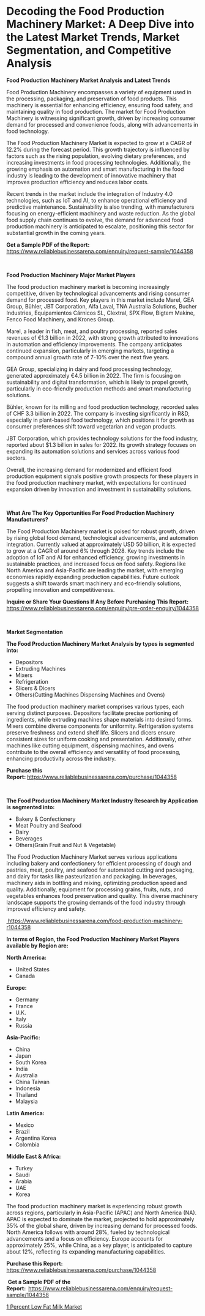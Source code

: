 <p><h1>Decoding the Food Production Machinery Market: A Deep Dive into the Latest Market Trends, Market Segmentation, and Competitive Analysis</h1></p><p><strong>Food Production Machinery Market Analysis and Latest Trends</strong></p>
<p><p>Food Production Machinery encompasses a variety of equipment used in the processing, packaging, and preservation of food products. This machinery is essential for enhancing efficiency, ensuring food safety, and maintaining quality in food production. The market for Food Production Machinery is witnessing significant growth, driven by increasing consumer demand for processed and convenience foods, along with advancements in food technology.</p><p>The Food Production Machinery Market is expected to grow at a CAGR of 12.2% during the forecast period. This growth trajectory is influenced by factors such as the rising population, evolving dietary preferences, and increasing investments in food processing technologies. Additionally, the growing emphasis on automation and smart manufacturing in the food industry is leading to the development of innovative machinery that improves production efficiency and reduces labor costs.</p><p>Recent trends in the market include the integration of Industry 4.0 technologies, such as IoT and AI, to enhance operational efficiency and predictive maintenance. Sustainability is also trending, with manufacturers focusing on energy-efficient machinery and waste reduction. As the global food supply chain continues to evolve, the demand for advanced food production machinery is anticipated to escalate, positioning this sector for substantial growth in the coming years.</p></p>
<p><strong>Get a Sample PDF of the Report:&nbsp;</strong> <a href="https://www.reliablebusinessarena.com/enquiry/request-sample/1044358?utm_campaign=1871&utm_medium=2&utm_source=Github&utm_content=ia&utm_term=14022025&utm_id=food-production-machinery">https://www.reliablebusinessarena.com/enquiry/request-sample/1044358</a></p>
<p>&nbsp;</p>
<p><strong>Food Production Machinery Major Market Players</strong></p>
<p><p>The food production machinery market is becoming increasingly competitive, driven by technological advancements and rising consumer demand for processed food. Key players in this market include Marel, GEA Group, Bühler, JBT Corporation, Alfa Laval, TNA Australia Solutions, Bucher Industries, Equipamientos Cárnicos SL, Clextral, SPX Flow, Bigtem Makine, Fenco Food Machinery, and Krones Group.</p><p>Marel, a leader in fish, meat, and poultry processing, reported sales revenues of €1.3 billion in 2022, with strong growth attributed to innovations in automation and efficiency improvements. The company anticipates continued expansion, particularly in emerging markets, targeting a compound annual growth rate of 7-10% over the next five years.</p><p>GEA Group, specializing in dairy and food processing technology, generated approximately €4.5 billion in 2022. The firm is focusing on sustainability and digital transformation, which is likely to propel growth, particularly in eco-friendly production methods and smart manufacturing solutions.</p><p>Bühler, known for its milling and food production technology, recorded sales of CHF 3.3 billion in 2022. The company is investing significantly in R&D, especially in plant-based food technology, which positions it for growth as consumer preferences shift toward vegetarian and vegan products.</p><p>JBT Corporation, which provides technology solutions for the food industry, reported about $1.3 billion in sales for 2022. Its growth strategy focuses on expanding its automation solutions and services across various food sectors.</p><p>Overall, the increasing demand for modernized and efficient food production equipment signals positive growth prospects for these players in the food production machinery market, with expectations for continued expansion driven by innovation and investment in sustainability solutions.</p></p>
<p>&nbsp;</p>
<p><strong>What Are The Key Opportunities For Food Production Machinery Manufacturers?</strong></p>
<p><p>The Food Production Machinery market is poised for robust growth, driven by rising global food demand, technological advancements, and automation integration. Currently valued at approximately USD 50 billion, it is expected to grow at a CAGR of around 6% through 2028. Key trends include the adoption of IoT and AI for enhanced efficiency, growing investments in sustainable practices, and increased focus on food safety. Regions like North America and Asia-Pacific are leading the market, with emerging economies rapidly expanding production capabilities. Future outlook suggests a shift towards smart machinery and eco-friendly solutions, propelling innovation and competitiveness.</p></p>
<p><strong>Inquire or Share Your Questions If Any Before Purchasing This Report:</strong> <a href="https://www.reliablebusinessarena.com/enquiry/pre-order-enquiry/1044358?utm_campaign=1871&utm_medium=2&utm_source=Github&utm_content=ia&utm_term=14022025&utm_id=food-production-machinery">https://www.reliablebusinessarena.com/enquiry/pre-order-enquiry/1044358</a></p>
<p>&nbsp;</p>
<p><strong>Market Segmentation</strong></p>
<p><strong>The Food Production Machinery Market Analysis by types is segmented into:</strong></p>
<p><ul><li>Depositors</li><li>Extruding Machines</li><li>Mixers</li><li>Refrigeration</li><li>Slicers & Dicers</li><li>Others(Cutting Machines Dispensing Machines and Ovens)</li></ul></p>
<p><p>The food production machinery market comprises various types, each serving distinct purposes. Depositors facilitate precise portioning of ingredients, while extruding machines shape materials into desired forms. Mixers combine diverse components for uniformity. Refrigeration systems preserve freshness and extend shelf life. Slicers and dicers ensure consistent sizes for uniform cooking and presentation. Additionally, other machines like cutting equipment, dispensing machines, and ovens contribute to the overall efficiency and versatility of food processing, enhancing productivity across the industry.</p></p>
<p><strong>Purchase this Report:&nbsp;</strong><a href="https://www.reliablebusinessarena.com/purchase/1044358?utm_campaign=1871&utm_medium=2&utm_source=Github&utm_content=ia&utm_term=14022025&utm_id=food-production-machinery">https://www.reliablebusinessarena.com/purchase/1044358</a></p>
<p>&nbsp;</p>
<p><strong>The Food Production Machinery Market Industry Research by Application is segmented into:</strong></p>
<p><ul><li>Bakery & Confectionery</li><li>Meat Poultry and Seafood</li><li>Dairy</li><li>Beverages</li><li>Others(Grain Fruit and Nut & Vegetable)</li></ul></p>
<p><p>The Food Production Machinery Market serves various applications including bakery and confectionery for efficient processing of dough and pastries, meat, poultry, and seafood for automated cutting and packaging, and dairy for tasks like pasteurization and packaging. In beverages, machinery aids in bottling and mixing, optimizing production speed and quality. Additionally, equipment for processing grains, fruits, nuts, and vegetables enhances food preservation and quality. This diverse machinery landscape supports the growing demands of the food industry through improved efficiency and safety.</p></p>
<p><a href="https://www.reliablebusinessarena.com/food-production-machinery-r1044358?utm_campaign=1871&utm_medium=2&utm_source=Github&utm_content=ia&utm_term=14022025&utm_id=food-production-machinery">&nbsp;https://www.reliablebusinessarena.com/food-production-machinery-r1044358</a></p>
<p><strong>In terms of Region, the Food Production Machinery Market Players available by Region are:</strong></p>
<p>
    <p> <strong> North America: </strong>
        <ul>
            <li>United States</li>
            <li>Canada</li>
        </ul>
        </p> 
    <p> <strong> Europe: </strong>
        <ul>
            <li>Germany</li>
            <li>France</li>
            <li>U.K.</li>
            <li>Italy</li>
            <li>Russia</li>
        </ul>
        </p> 
    <p> <strong> Asia-Pacific: </strong>
        <ul>
            <li>China</li>
            <li>Japan</li>
            <li>South Korea</li>
            <li>India</li>
            <li>Australia</li>
            <li>China Taiwan</li>
            <li>Indonesia</li>
            <li>Thailand</li>
            <li>Malaysia</li>
        </ul>
        </p> 
    <p> <strong> Latin America: </strong>
        <ul>
            <li>Mexico</li>
            <li>Brazil</li>
            <li>Argentina Korea</li>
            <li>Colombia</li>
        </ul>
        </p> 
    <p> <strong> Middle East & Africa: </strong>
        <ul>
            <li>Turkey</li>
            <li>Saudi</li>
            <li>Arabia</li>
            <li>UAE</li>
            <li>Korea</li>
        </ul>
    </p>
    </p>
<p><p>The food production machinery market is experiencing robust growth across regions, particularly in Asia-Pacific (APAC) and North America (NA). APAC is expected to dominate the market, projected to hold approximately 35% of the global share, driven by increasing demand for processed foods. North America follows with around 28%, fueled by technological advancements and a focus on efficiency. Europe accounts for approximately 25%, while China, as a key player, is anticipated to capture about 12%, reflecting its expanding manufacturing capabilities.</p></p>
<p><strong>Purchase this Report: </strong><a href="https://www.reliablebusinessarena.com/purchase/1044358?utm_campaign=1871&utm_medium=2&utm_source=Github&utm_content=ia&utm_term=14022025&utm_id=food-production-machinery">https://www.reliablebusinessarena.com/purchase/1044358</a></p>
<p>&nbsp;<strong>Get a Sample PDF of the Report:&nbsp;&nbsp;</strong><a href="https://www.reliablebusinessarena.com/enquiry/request-sample/1044358?utm_campaign=1871&utm_medium=2&utm_source=Github&utm_content=ia&utm_term=14022025&utm_id=food-production-machinery">https://www.reliablebusinessarena.com/enquiry/request-sample/1044358</a></p>
<p><strong></strong></p>
<p><p><a href="https://github.com/marloy8/Market-Research-Report-List-7/blob/main/1-percent-low-fat-milk-market.md?utm_campaign=1871&utm_medium=2&utm_source=Github&utm_content=ia&utm_term=14022025&utm_id=food-production-machinery">1 Percent Low Fat Milk Market</a></p></p>